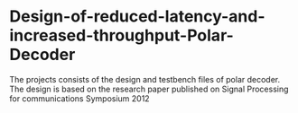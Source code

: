 # Design-of-reduced-latency-and-increased-throughput-Polar-Decoder
The projects consists of the design and testbench files of polar decoder. The design is based on the research paper published on Signal Processing for communications Symposium 2012
